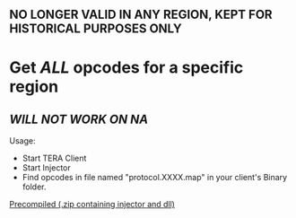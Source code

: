 ## NO LONGER VALID IN ANY REGION, KEPT FOR HISTORICAL PURPOSES ONLY

# Get *ALL* opcodes for a specific region
## *WILL NOT WORK ON NA*

Usage:
* Start TERA Client
* Start Injector
* Find opcodes in file named "protocol.XXXX.map" in your client's Binary folder.

[Precompiled (.zip containing injector and dll)](https://github.com/RobinNorling/tera-get-opcodes/releases/latest/download/tera-get-opcodes.zip)
